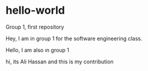 # hello-world
Group 1, first repository 

Hey, I am in group 1 for the software engineering class.

Hello, I am also ın group 1

hi, its Ali Hassan and this is my contribution 
